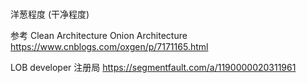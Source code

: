 #
洋葱程度 (干净程度)

参考
Clean Architecture
Onion Architecture
https://www.cnblogs.com/oxgen/p/7171165.html

LOB developer
注册局
https://segmentfault.com/a/1190000020311961
